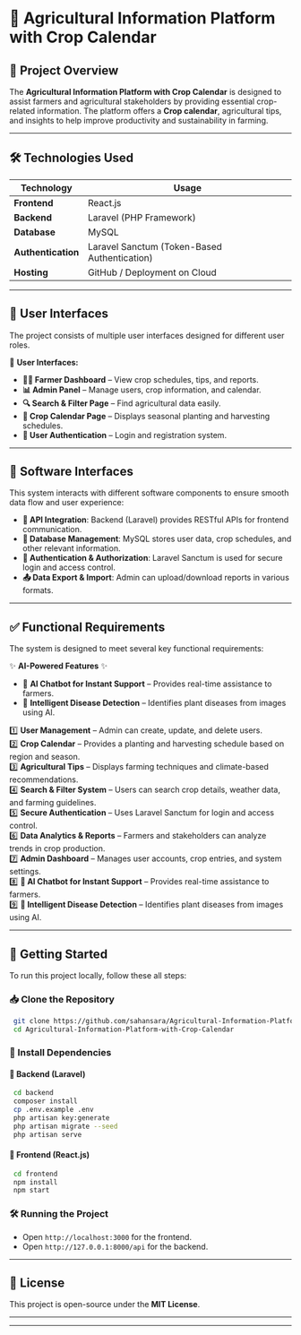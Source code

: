 # 🌾 Agricultural Information Platform with Crop Calendar

## 📌 Project Overview
The **Agricultural Information Platform with Crop Calendar** is designed to assist farmers and agricultural stakeholders by providing essential crop-related information. 
The platform offers a **Crop calendar**, agricultural tips, and insights to help improve productivity and sustainability in farming.

---

## 🛠️ Technologies Used

| **Technology**  | **Usage**  |
|----------------|-----------|
| **Frontend**  | React.js  |
| **Backend**   | Laravel (PHP Framework) |
| **Database**  | MySQL |
| **Authentication** | Laravel Sanctum (Token-Based Authentication) |
| **Hosting**  | GitHub / Deployment on Cloud |

---

## 🎨 User Interfaces
The project consists of multiple user interfaces designed for different user roles. 

👤 **User Interfaces:**
- **👩‍🌾 Farmer Dashboard** – View crop schedules, tips, and reports.
- **📊 Admin Panel** – Manage users, crop information, and calendar.
- **🔍 Search & Filter Page** – Find agricultural data easily.
- **📅 Crop Calendar Page** – Displays seasonal planting and harvesting schedules.
- **👥 User Authentication** – Login and registration system.

---

## 🔌 Software Interfaces 
This system interacts with different software components to ensure smooth data flow and user experience:

- **🔗 API Integration**: Backend (Laravel) provides RESTful APIs for frontend communication.
- **💾 Database Management**: MySQL stores user data, crop schedules, and other relevant information.
- **🔑 Authentication & Authorization**: Laravel Sanctum is used for secure login and access control.
- **📤 Data Export & Import**: Admin can upload/download reports in various formats.

---

## ✅ Functional Requirements 
The system is designed to meet several key functional requirements:

✨ **AI-Powered Features** ✨
- 🤖 **AI Chatbot for Instant Support** – Provides real-time assistance to farmers.
- 🦠 **Intelligent Disease Detection** – Identifies plant diseases from images using AI.


1️⃣ **User Management** – Admin can create, update, and delete users. <br>
2️⃣ **Crop Calendar** – Provides a planting and harvesting schedule based on region and season.<br>
3️⃣ **Agricultural Tips** – Displays farming techniques and climate-based recommendations.<br>
4️⃣ **Search & Filter System** – Users can search crop details, weather data, and farming guidelines.<br>
5️⃣ **Secure Authentication** – Uses Laravel Sanctum for login and access control.<br>
6️⃣ **Data Analytics & Reports** – Farmers and stakeholders can analyze trends in crop production.<br>
7️⃣ **Admin Dashboard** – Manages user accounts, crop entries, and system settings.<br>
8️⃣ **🤖 AI Chatbot for Instant Support** – Provides real-time assistance to farmers.<br>
9️⃣ **🦠 Intelligent Disease Detection** – Identifies plant diseases from images using AI.<br>

---

## 🚀 Getting Started
To run this project locally, follow these all steps:

### 📥 Clone the Repository
```sh
 git clone https://github.com/sahansara/Agricultural-Information-Platform-with-Crop-Calendar.git
 cd Agricultural-Information-Platform-with-Crop-Calendar
```

### 🔧 Install Dependencies
#### 📌 Backend (Laravel)
```sh
 cd backend
 composer install
 cp .env.example .env
 php artisan key:generate
 php artisan migrate --seed
 php artisan serve
```

#### 📌 Frontend (React.js)
```sh
 cd frontend
 npm install
 npm start
```

### 🛠️ Running the Project
- Open `http://localhost:3000` for the frontend.
- Open `http://127.0.0.1:8000/api` for the backend.

---

## 📜 License
This project is open-source under the **MIT License**.

---
---
